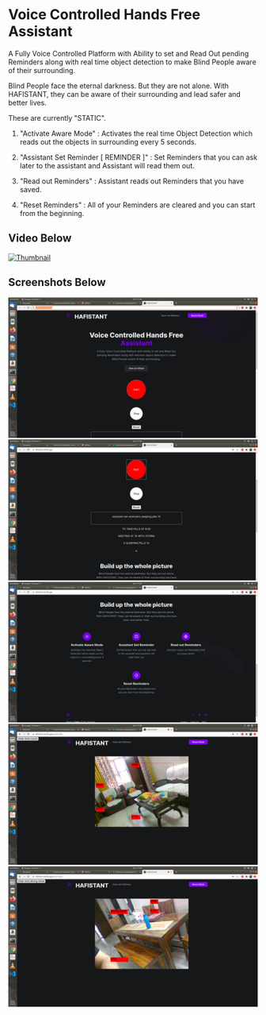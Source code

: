 # Voice Controlled Hands Free Assistant

A Fully Voice Controlled Platform with Ability to set and Read Out pending Reminders along with real time object detection to make Blind People aware of their surrounding.

Blind People face the eternal darkness. But they are not alone. With HAFISTANT, they can be aware of their surrounding and lead safer and better lives.

These are currently "STATIC".

1. "Activate Aware Mode" : Activates the real time Object Detection which reads out the objects in surrounding every 5 seconds.

2. "Assistant Set Reminder [ REMINDER ]" : Set Reminders that you can ask later to the assistant and Assistant will read them out.

3. "Read out Reminders" : Assistant reads out Reminders that you have saved.

4. "Reset Reminders" : All of your Reminders are cleared and you can start from the beginning.

## Video Below
[![Thumbnail](https://img.youtube.com/vi/H-M6rFMxidw/0.jpg)](https://www.youtube.com/watch?v=H-M6rFMxidw)


## Screenshots Below
![Home Page](https://raw.githubusercontent.com/shadowshot-x/HAFISTANT/master/screenshots/Screenshot%20from%202021-02-21%2017-55-59.png)
![Voice Control](https://raw.githubusercontent.com/shadowshot-x/HAFISTANT/master/screenshots/Screenshot%20from%202021-02-21%2017-56-50.png)
![Commands](https://raw.githubusercontent.com/shadowshot-x/HAFISTANT/master/screenshots/Screenshot%20from%202021-02-21%2017-56-54.png)
![Object Detection Demo 1](https://raw.githubusercontent.com/shadowshot-x/HAFISTANT/master/screenshots/Screenshot%20from%202021-02-21%2017-58-44.png)
![Object Detection Demo 2](https://raw.githubusercontent.com/shadowshot-x/HAFISTANT/master/screenshots/Screenshot%20from%202021-02-21%2017-59-06.png)
